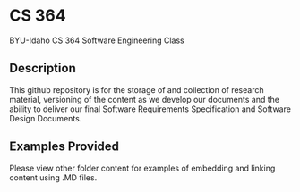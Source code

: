 # CS 364
BYU-Idaho CS 364 Software Engineering Class

## Description
This github repository is for the storage of and collection of research material, versioning of the content as we develop our documents and the ability to deliver our final Software Requirements Specification and Software Design Documents.

## Examples Provided
Please view other folder content for examples of embedding and linking content using .MD files.

